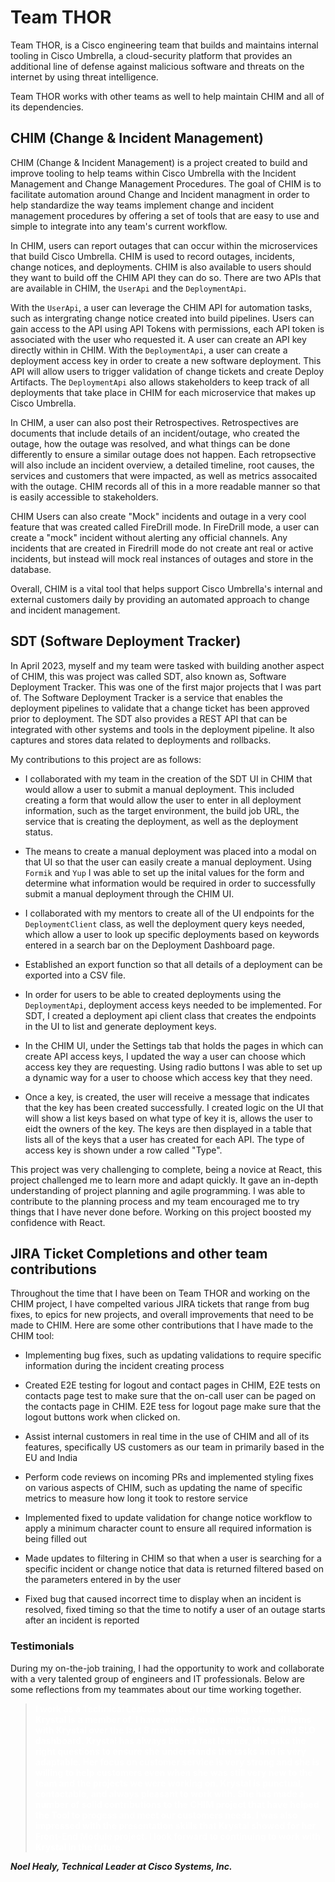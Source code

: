 # Team THOR 

Team THOR, is a Cisco engineering team that builds and maintains internal tooling in Cisco Umbrella, a cloud-security platform that provides an additional line of defense against malicious software and threats on the internet by using threat intelligence.  

Team THOR works with other teams as well to help maintain CHIM and all of its dependencies.


## CHIM (Change & Incident Management)

CHIM (Change & Incident Management) is a project created to build and improve tooling to help teams within Cisco Umbrella with the Incident Management and Change Management Procedures. The goal of CHIM is to facilitate automation around Change and Incident managment in order to help standardize the way teams implement change and incident management procedures by offering a set of tools that are easy to use and simple to integrate into any team's current workflow. 

In CHIM, users can report outages that can occur within the microservices that build Cisco Umbrella. CHIM is used to record outages, incidents, change notices, and deployments. CHIM is also available to users should they want to build off the CHIM API they can do so. There are two APIs that are available in CHIM, the <code>UserApi</code> and the <code>DeploymentApi</code>. 

With the <code>UserApi</code>, a user can leverage the CHIM API for automation tasks, such as intergrating change notice created into build pipelines. Users can gain access to the API using API Tokens with permissions, each API token is associated with the user who requested it. A user can create an API key directly within in CHIM. With the <code>DeploymentApi</code>, a user can create a deployment access key in order to create a new software deployment. This API will allow users to trigger validation of change tickets and create Deploy Artifacts. The <code>DeploymentApi</code> also allows stakeholders to keep track of all deployments that take place in CHIM for each microservice that makes up Cisco Umbrella. 

In CHIM, a user can also post their Retrospectives. Retrospectives are documents that include details of an incident/outage, who created the outage, how the outage was resolved, and what things can be done differently to ensure a similar outage does not happen. Each retropsective will also include an incident overview, a detailed timeline, root causes, the services and customers that were impacted, as well as metrics assocaited with the outage. CHIM records all of this in a more readable manner so that is easily accessible to stakeholders. 

CHIM Users can also create "Mock" incidents and outage in a very cool feature that was created called FireDrill mode. In FireDrill mode, a user can create a "mock" incident without alerting any official channels. Any incidents that are created in Firedrill mode do not create ant real or active incidents, but instead will mock real instances of outages and store in the database. 

Overall, CHIM is a vital tool that helps support Cisco Umbrella's internal and external customers daily by providing an automated approach to change and incident management. 


## SDT (Software Deployment Tracker)

In April 2023, myself and my team were tasked with building another aspect of CHIM, this was project was called SDT, also known as, Software Deployment Tracker. This was one of the first major projects that I was part of. The Software Deployment Tracker is a service that enables the deployment pipelines to validate that a change ticket has been approved prior to deployment. The SDT also provides a REST API that can be integrated with other systems and tools in the deployment pipeline. It also captures and stores data related to deployments and rollbacks. 

My contributions to this project are as follows:

- I collaborated with my team in the creation of the SDT UI in CHIM that would allow a user to submit a manual deployment. This included creating a form that would allow the user to enter in all deployment information, such as the target environment, the build job URL, the service that is creating the deployment, as well as the deployment status. 

- The means to create a manual deployment was placed into a modal on that UI so that the user can easily create a manual deployment. Using <code>Formik</code> and <code>Yup</code> I was able to set up the inital values for the form and determine what information would be required in order to successfully submit a manual deployment through the CHIM UI. 

- I collaborated with my mentors to create all of the UI endpoints for the <code>DeploymentClient</code> class, as well the deployment query keys needed, which allow a user to look up specific deployments based on keywords entered in a search bar on the Deployment Dashboard page.

-  Established an export function so that all details of a deployment can be exported into a CSV file. 

- In order for users to be able to created deployments using the <code>DeploymentApi</code>, deployment access keys needed to be implemented. For SDT, I created a deployment api client class that creates the endpoints in the UI to list and generate deployment keys. 

- In the CHIM UI, under the Settings tab that holds the pages in which can create API access keys, I updated the way a user can choose which access key they are requesting. Using radio buttons I was able to set up a dynamic way for a user to choose which access key that they need. 

- Once a key, is created, the user will receive a message that indicates that the key has been created successfully. I created logic on the UI that will show a list keys based on what type of key it is, allows the user to eidt the owners of the key. The keys are then displayed in a table that lists all of the keys that a user has created for each API. The type of access key is shown under a row called "Type".

This project was very challenging to complete, being a novice at React, this project challenged me to learn more and adapt quickly. It gave an in-depth understanding of project planning and agile programming. I was able to contribute to the planning process and my team encouraged me to try things that I have never done before. Working on this project boosted my confidence with React. 

## JIRA Ticket Completions and other team contributions

Throughout the time that I have been on Team THOR and working on the CHIM project, I have compelted various JIRA tickets that range from bug fixes, to epics for new projects, and overall improvements that need to be made to CHIM. Here are some other contributions that I have made to the CHIM tool: 


- Implementing bug fixes, such as updating validations to require specific information during the incident creating process

- Created E2E testing for logout and contact pages in CHIM, E2E tests on contacts page test to make sure that the on-call user can be paged on the contacts page in CHIM. E2E tess for logout page make sure that the logout buttons work when clicked on. 

- Assist internal customers in real time in the use of CHIM and all of its features, specifically US customers as our team in primarily based in the EU and India

- Perform code reviews on incoming PRs and implemented styling fixes on various aspects of CHIM, such as updating the name of specific metrics to measure how long it took to restore service 

- Implemented fixed to update validation for change notice workflow to apply a minimum character count to ensure all required information is being filled out 

- Made updates to filtering in CHIM so that when a user is searching for a specific incident or change notice that data is returned filtered based on the parameters entered in by the user 

- Fixed bug that caused incorrect time to display when an incident is resolved, fixed timing so that the time to notify a user of an outage starts after an incident is reported 

### Testimonials

During my on-the-job training, I had the opportunity to work and collaborate with a very talented group of engineers and IT professionals. Below are some reflections from my teammates about our time working together. 
<br>

> <p style="color: white"><b>I work as a Technical Leader with the Thor Tooling team, which Krystal is a member of. I have worked on a number of small items with Krystal over the last 8 months on both the CHIM tool and SLO dashboard. Krystal has always been a fast learner, she asks the right questions to ensure she understands the tasks and is very adaptable. Her focus on customer service is very strong and she is willing to help customers even when she was still very new to the team and the projects we were working on. Krystal is punctual, contactable, and always pleasant to work with. She has made a number of solid contributions to the CHIM project that have helped the Tool to progess and meet our customers needs. I was also impressed with the presentation skills that Krystal showed for her Front-End Module project. I look forward to continuing to work with Krystal in the future. 
</b></p>
<b><i> Noel Healy, Technical Leader at Cisco Systems, Inc. </i></b>